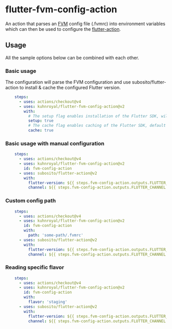# flutter-fvm-config-action
An action that parses an [FVM](https://github.com/leoafarias/fvm) config file (.fvmrc) into environment variables which 
can then be used to configure the [flutter-action](https://github.com/subosito/flutter-action).

## Usage

All the sample options below can be combined with each other.

### Basic usage

The configuration will parse the FVM configuration and use subosito/flutter-action to install & cache the configured Flutter version.

```yaml
    steps:
      - uses: actions/checkout@v4
      - uses: kuhnroyal/flutter-fvm-config-action@v2
        with:
          # The setup flag enables installation of the Flutter SDK, will default to true in the next major version (v3)
          setup: true
          # The cache flag enables caching of the Flutter SDK, default is true - if setup is true
          cache: true
```

### Basic usage with manual configuration
```yaml
    steps:
      - uses: actions/checkout@v4
      - uses: kuhnroyal/flutter-fvm-config-action@v2
        id: fvm-config-action
      - uses: subosito/flutter-action@v2
        with:
          flutter-version: ${{ steps.fvm-config-action.outputs.FLUTTER_VERSION }}
          channel: ${{ steps.fvm-config-action.outputs.FLUTTER_CHANNEL }}
```

### Custom config path
```yaml
    steps:
      - uses: actions/checkout@v4
      - uses: kuhnroyal/flutter-fvm-config-action@v2
        id: fvm-config-action
        with:
          path: 'some-path/.fvmrc'
      - uses: subosito/flutter-action@v2
        with:
          flutter-version: ${{ steps.fvm-config-action.outputs.FLUTTER_VERSION }}
          channel: ${{ steps.fvm-config-action.outputs.FLUTTER_CHANNEL }}
```

### Reading specific flavor
```yaml
    steps:
      - uses: actions/checkout@v4
      - uses: kuhnroyal/flutter-fvm-config-action@v2
        id: fvm-config-action
        with:
          flavor: 'staging'
      - uses: subosito/flutter-action@v2
        with:
          flutter-version: ${{ steps.fvm-config-action.outputs.FLUTTER_VERSION }}
          channel: ${{ steps.fvm-config-action.outputs.FLUTTER_CHANNEL }}
```